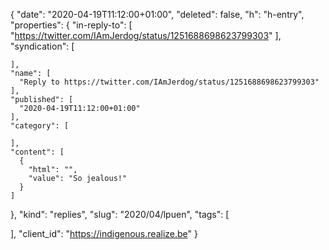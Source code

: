 {
  "date": "2020-04-19T11:12:00+01:00",
  "deleted": false,
  "h": "h-entry",
  "properties": {
    "in-reply-to": [
      "https://twitter.com/IAmJerdog/status/1251688698623799303"
    ],
    "syndication": [

    ],
    "name": [
      "Reply to https://twitter.com/IAmJerdog/status/1251688698623799303"
    ],
    "published": [
      "2020-04-19T11:12:00+01:00"
    ],
    "category": [

    ],
    "content": [
      {
        "html": "",
        "value": "So jealous!"
      }
    ]
  },
  "kind": "replies",
  "slug": "2020/04/lpuen",
  "tags": [

  ],
  "client_id": "https://indigenous.realize.be"
}
